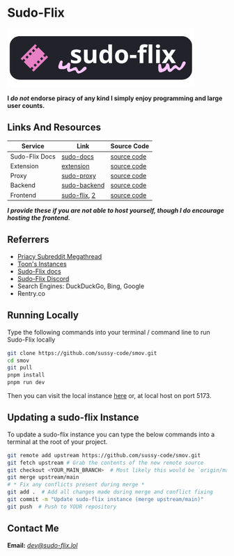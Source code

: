 # Sudo-Flix
[![Sudo-Flix Image](.github/Sudo-Flix.png)](https://docs.sudo-flix.lol)  

**I *do not* endorse piracy of any kind I simply enjoy programming and large user counts.**

## Links And Resources
| Service        | Link                                                             | Source Code                                              |
|----------------|------------------------------------------------------------------|----------------------------------------------------------|
| Sudo-Flix Docs | [sudo-docs](https://sussy-code.github.io/docs)                   | [source code](https://github.com/sussy-code/docs)        |
| Extension      | [extension](https://sussy-code.github.io/docs/extension)         | [source code](https://github.com/sussy-code/browser-ext) |
| Proxy          | [sudo-proxy](https://sudo-proxy.up.railway.app)                  | [source code](https://github.com/sussy-code/sudo-proxy)  |             
| Backend        | [sudo-backend](https://backend.sudo-flix.lol)                    | [source code](https://github.com/sussy-code/backend)     |
| Frontend       | [sudo-flix](https://sudo-flix.lol), [2](https://flix.kanded.xyz) | [source code](https://github.com/sussy-code/smov)        | 

***I provide these if you are not able to host yourself, though I do encourage hosting the frontend.***


## Referrers
- [Priacy Subreddit Megathread](https://www.reddit.com/r/Piracy/s/iymSloEpXn)
- [Toon's Instances](https://erynith.github.io/movie-web-instances)
- [Sudo-Flix docs](https://sussy-code.github.io/docs)
- [Sudo-Flix Discord](https://discord.gg/r5cYshWM4G)
- Search Engines: DuckDuckGo, Bing, Google
- Rentry.co


## Running Locally
Type the following commands into your terminal / command line to run Sudo-Flix locally
```bash
git clone https://github.com/sussy-code/smov.git
cd smov
git pull
pnpm install
pnpm run dev
```
Then you can visit the local instance [here](http://localhost:5173) or, at local host on port 5173.


## Updating a sudo-flix Instance
To update a sudo-flix instance you can type the below commands into a terminal at the root of your project.
```bash
git remote add upstream https://github.com/sussy-code/smov.git
git fetch upstream # Grab the contents of the new remote source
git checkout <YOUR_MAIN_BRANCH>  # Most likely this would be `origin/main`
git merge upstream/main
# * Fix any conflicts present during merge *
git add .  # Add all changes made during merge and conflict fixing
git commit -m "Update sudo-flix instance (merge upstream/main)"
git push  # Push to YOUR repository
```


## Contact Me
**Email:** *[dev@sudo-flix.lol](mailto:dev@sudo-flix.lol)* 

